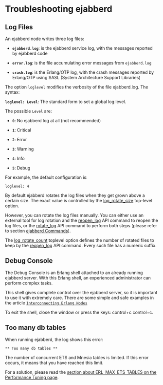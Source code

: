 # Troubleshooting ejabberd

## Log Files

An ejabberd node writes three log files:

- **`ejabberd.log`**:   is the ejabberd service log, with the messages reported by ejabberd code

- **`error.log`**:   is the file accumulating error messages from `ejabberd.log`

- **`crash.log`**:   is the Erlang/OTP log, with the crash messages reported by Erlang/OTP using SASL (System Architecture Support Libraries)

The option `loglevel` modifies the verbosity of the file ejabberd.log.
The syntax:

**`loglevel: Level`**: The standard form to set a global log level.

The possible `Level` are:

* **`0`**:   No ejabberd log at all (not recommended)

* **`1`**:   Critical

* **`2`**:   Error

* **`3`**:   Warning

* **`4`**:   Info

* **`5`**:   Debug

For example, the default configuration is:

 `loglevel: 4`

By default ejabberd rotates the log files when they get grown above a
certain size. The exact value is controlled by the
[log_rotate_size](../configuration/toplevel.md#log_rotate_size)
top-level option.

However, you can rotate the log files manually. You can
either use an external tool for log rotation and the
[reopen_log](../../developer/ejabberd-api/admin-api.md#reopen_log)
API command to reopen the log files, or the
[rotate_log](../../developer/ejabberd-api/admin-api.md#rotate_log) API command
to perform both steps (please refer to section [ejabberd
Commands](managing.md#ejabberd-commands)).

The [log_rotate_count](../configuration/toplevel.md#log_rotate_count)
toplevel option defines the number of rotated files to
keep by the [reopen_log](../../developer/ejabberd-api/admin-api.md#reopen_log)
API command. Every such file has a numeric suffix.

## Debug Console

The Debug Console is an Erlang shell attached to an already running
ejabberd server. With this Erlang shell, an experienced administrator
can perform complex tasks.

This shell gives complete control over the ejabberd server, so it is
important to use it with extremely care. There are some simple and safe
examples in the article
[`Interconnecting Erlang Nodes`][1]

To exit the shell, close the window or press the keys: control+c
control+c.

## Too many db tables

When running ejabberd, the log shows this error:

    ** Too many db tables **

The number of concurrent ETS and Mnesia tables is limited. If this
error occurs, it means that you have reached this limit.

For a solution, please read the
[section about ERL_MAX_ETS_TABLES on the Performance Tuning page](https://www.ejabberd.im/tuning/#erl_max_ets_tables).

[1]: https://www.ejabberd.im/interconnect-erl-nodes/
